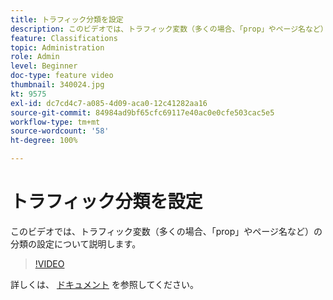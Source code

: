 ```yaml
---
title: トラフィック分類を設定
description: このビデオでは、トラフィック変数（多くの場合、「prop」やページ名など）の分類の設定について説明します。
feature: Classifications
topic: Administration
role: Admin
level: Beginner
doc-type: feature video
thumbnail: 340024.jpg
kt: 9575
exl-id: dc7cd4c7-a085-4d09-aca0-12c41282aa16
source-git-commit: 84984ad9bf65cfc69117e40ac0e0cfe503cac5e5
workflow-type: tm+mt
source-wordcount: '58'
ht-degree: 100%

---
```


# トラフィック分類を設定

このビデオでは、トラフィック変数（多くの場合、「prop」やページ名など）の分類の設定について説明します。

>[!VIDEO](https://video.tv.adobe.com/v/342934/?quality=12&learn=on&captions=jpn)

詳しくは、 [ドキュメント](https://experienceleague.adobe.com/docs/analytics/admin/admin-tools/traffic-variables/traffic-classifications.html?lang=ja) を参照してください。
